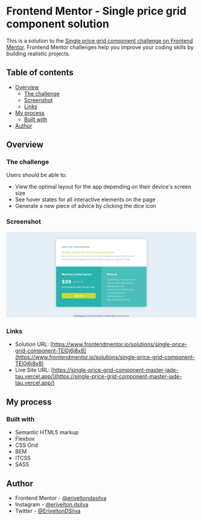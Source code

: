 # Frontend Mentor - Single price grid component solution

This is a solution to the [Single price grid component challenge on Frontend Mentor](https://www.frontendmentor.io/challenges/single-price-grid-component-5ce41129d0ff452fec5abbbc). Frontend Mentor challenges help you improve your coding skills by building realistic projects.

## Table of contents

-   [Overview](#overview)
    -   [The challenge](#the-challenge)
    -   [Screenshot](#screenshot)
    -   [Links](#links)
-   [My process](#my-process)
    -   [Built with](#built-with)
-   [Author](#author)

## Overview

### The challenge

Users should be able to:

-   View the optimal layout for the app depending on their device's screen size
-   See hover states for all interactive elements on the page
-   Generate a new piece of advice by clicking the dice icon

### Screenshot

![](./screenshot.png)

### Links

-   Solution URL: [https://www.frontendmentor.io/solutions/single-price-grid-component-TEl0j6j8x8](https://www.frontendmentor.io/solutions/single-price-grid-component-TEl0j6j8x8)
-   Live Site URL: [https://single-price-grid-component-master-jade-tau.vercel.app/](https://single-price-grid-component-master-jade-tau.vercel.app/)

## My process

### Built with

-   Semantic HTML5 markup
-   Flexbox
-   CSS Grid
-   BEM
-   ITCSS
-   SASS

## Author

-   Frontend Mentor - [@eriveltondasilva](https://www.frontendmentor.io/profile/eriveltondasilva)
-   Instagram - [@erivelton.dsilva](https://www.instagram.com/erivelton.dsilva/)
-   Twitter - [@EriveltonDSilva](https://twitter.com/EriveltonDSilva)
